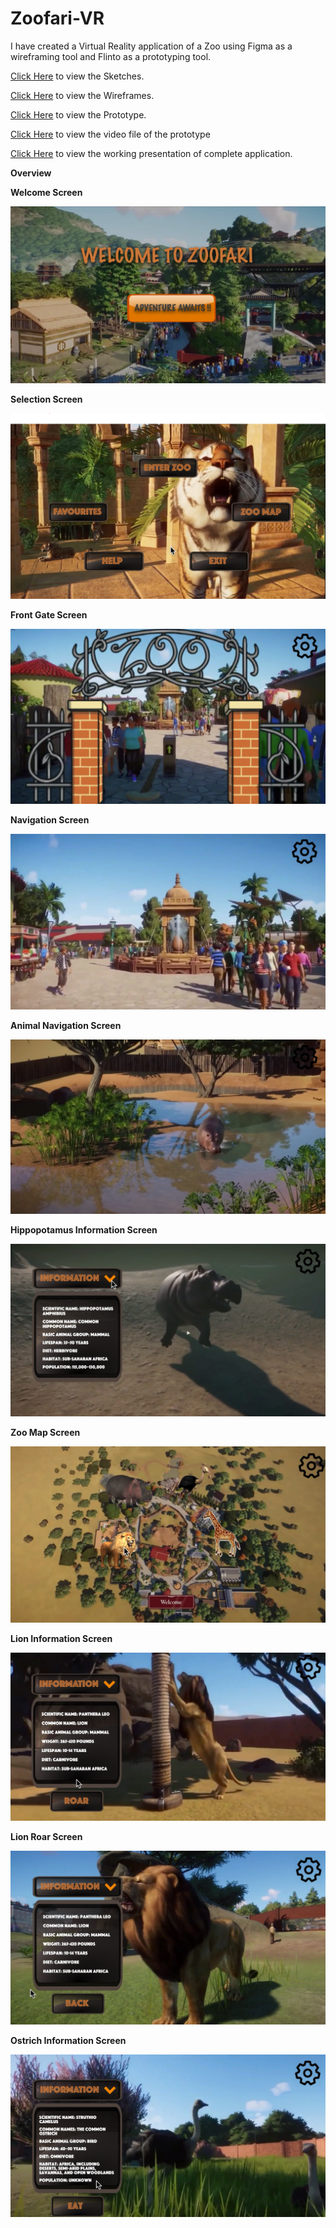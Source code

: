 # Zoofari-VR
I have created a Virtual Reality application of a Zoo using Figma as a wireframing tool and Flinto as a prototyping tool.

<a href="/Sketches">Click Here</a> to view the Sketches.

<a href="/Wireframes">Click Here</a> to view the Wireframes.

<a href="/High-Fidelity-Prototype">Click Here</a> to view the Prototype.

<a href="https://drive.google.com/file/d/1ebVkbj713BYjr1pQKy8SNrEwCx_G2S3b/view?usp=sharing">Click Here</a> to view the video file of the prototype

<a href="/Presentation">Click Here</a> to view the working presentation of complete application.

**Overview**

**Welcome Screen**

<img src="/High-Fidelity-Prototype/mock-images/image1.PNG">

**Selection Screen**

<img src="/High-Fidelity-Prototype/mock-images/image2.PNG">

**Front Gate Screen**

<img src="/High-Fidelity-Prototype/mock-images/image3.PNG">

**Navigation Screen**

<img src="/High-Fidelity-Prototype/mock-images/image4.PNG">

**Animal Navigation Screen**

<img src="/High-Fidelity-Prototype/mock-images/image5.PNG">

**Hippopotamus Information Screen**

<img src="/High-Fidelity-Prototype/mock-images/image6.PNG">

**Zoo Map Screen**

<img src="/High-Fidelity-Prototype/mock-images/image7.PNG">

**Lion Information Screen**

<img src="/High-Fidelity-Prototype/mock-images/image8.PNG">

**Lion Roar Screen**

<img src="/High-Fidelity-Prototype/mock-images/image9.PNG">

**Ostrich Information Screen**

<img src="/High-Fidelity-Prototype/mock-images/image10.PNG">
